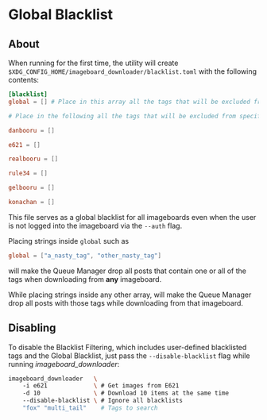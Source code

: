 # Global Blacklist

## About

When running for the first time, the utility will create `$XDG_CONFIG_HOME/imageboard_downloader/blacklist.toml` with the following contents:

```toml
[blacklist]
global = [] # Place in this array all the tags that will be excluded from all imageboards

# Place in the following all the tags that will be excluded from specific imageboards 

danbooru = []

e621 = []

realbooru = []

rule34 = []

gelbooru = []

konachan = []
```

This file serves as a global blacklist for all imageboards even when the user is not logged into the imageboard via the `--auth` flag.

Placing strings inside `global` such as

```toml
global = ["a_nasty_tag", "other_nasty_tag"]
```

will make the Queue Manager drop all posts that contain one or all of the tags when downloading from **any** imageboard.

While placing strings inside any other array, will make the Queue Manager drop all posts with those tags while downloading from that imageboard.

## Disabling

To disable the Blacklist Filtering, which includes user-defined blacklisted tags and the Global Blacklist, just pass the `--disable-blacklist` flag while running *imageboard_downloader*:

```bash
imageboard_downloader   \ 
    -i e621             \ # Get images from E621
    -d 10               \ # Download 10 items at the same time
    --disable-blacklist \ # Ignore all blacklists
    "fox" "multi_tail"    # Tags to search
```
